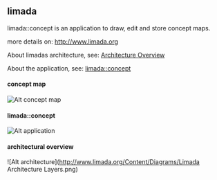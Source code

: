 ## limada
limada::concept is an application to draw, edit and store concept maps.

more details on: http://www.limada.org

About limadas architecture, see: [Architecture Overview](http://limada.org/Content/Limaki/ArchitectureOverview.html)

About the application, see: [limada::concept](http://limada.org/Content/Application/LimadaConceptApp.html)

#### concept map

![Alt concept map](http://www.limada.org/Content/ExampleImages/LimadaCloud.png)

#### limada::concept 

![Alt application](http://www.limada.org/Content/ExampleImages/limadaConceptApp.png)

#### architectural overview

![Alt architecture](http://www.limada.org/Content/Diagrams/Limada Architecture Layers.png)




